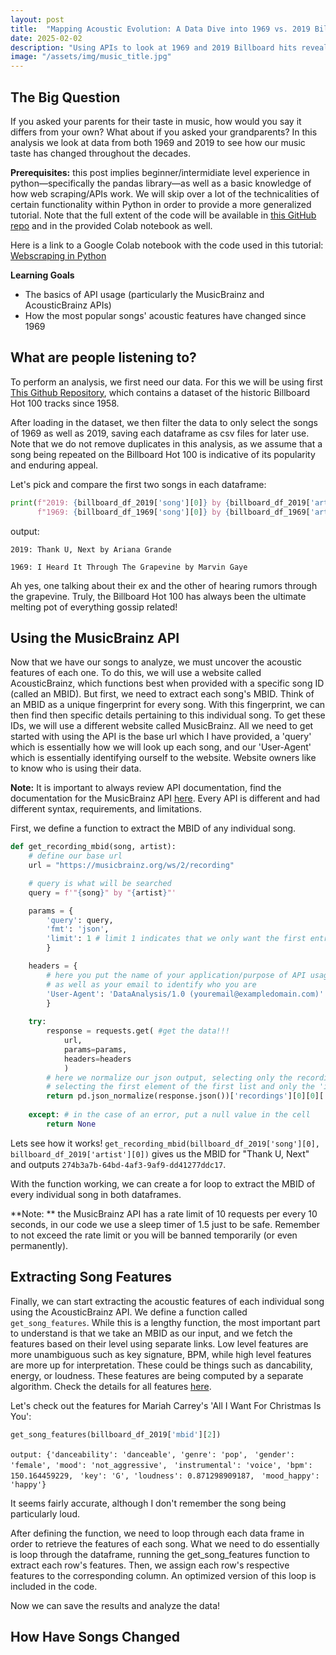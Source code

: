 ```yaml
---
layout: post
title:  "Mapping Acoustic Evolution: A Data Dive into 1969 vs. 2019 Billboard Hot 100 Hits"
date: 2025-02-02
description: "Using APIs to look at 1969 and 2019 Billboard hits reveals a stark acoustic evolution—from raw guitar solos to algorithm-friendly synth drops—in this data-driven analysis of these musical eras."
image: "/assets/img/music_title.jpg"
---
```


## The Big Question
If you asked your parents for their taste in music, how would you say it differs from your own? What about if you asked your grandparents? In this analysis we look at data from both 1969 and 2019 to see how our music taste has changed throughout the decades.

**Prerequisites:** this post implies beginner/intermidiate level experience in python—specifically the pandas library—as well as a basic knowledge of how web scraping/APIs work. We will skip over a lot of the technicalities of certain functionality within Python in order to provide a more generalized tutorial. Note that the full extent of the code will be available in <a href="$#%#$%#$%#$%$" target="_blank">this GitHub repo</a> and in the provided Colab notebook as well.

Here is a link to a Google Colab notebook with the code used in this tutorial: <a href="https://colab.research.google.com/drive/******************" target="_blank">Webscraping in Python</a>

**Learning Goals**

- The basics of API usage (particularly the MusicBrainz and AcousticBrainz APIs)
- How the most popular songs' acoustic features have changed since 1969

## What are people listening to?

To perform an analysis, we first need our data. For this we will be using first <a href="https://github.com/mhollingshead/billboard-hot-100/tree/main" target="_blank">This Github Repository</a>, which contains a dataset of the historic Billboard Hot 100 tracks since 1958. 

After loading in the dataset, we then filter the data to only select the songs of 1969 as well as 2019, saving each dataframe as csv files for later use. Note that we do not remove duplicates in this analysis, as we assume that a song being repeated on the Billboard Hot 100 is indicative of its popularity and enduring appeal.

Let's pick and compare the first two songs in each dataframe:

```python
print(f"2019: {billboard_df_2019['song'][0]} by {billboard_df_2019['artist'][0]}\n"
      f"1969: {billboard_df_1969['song'][0]} by {billboard_df_1969['artist'][0]}")
```

output: 

`2019: Thank U, Next by Ariana Grande`

`1969: I Heard It Through The Grapevine by Marvin Gaye`

Ah yes, one talking about their ex and the other of hearing rumors through the grapevine. Truly, the Billboard Hot 100 has always been the ultimate melting pot of everything gossip related!

## Using the MusicBrainz API

Now that we have our songs to analyze, we must uncover the acoustic features of each one. To do this, we will use a website called AcousticBrainz, which functions best when provided with a specific song ID (called an MBID). But first, we need to extract each song's MBID. Think of an MBID as a unique fingerprint for every song. With this fingerprint, we can then find then specific details pertaining to this individual song. To get these IDs, we will use a different website called MusicBrainz. All we need to get started with using the API is the base url which I have provided, a 'query' which is essentially how we will look up each song, and our 'User-Agent' which is essentially identifying ourself to the website. Website owners like to know who is using their data.

**Note:** It is important to always review API documentation, find the documentation for the MusicBrainz API <a href="https://musicbrainz.org/doc/Beginners_Guide" target="_blank">here</a>. Every API is different and had different syntax, requirements, and limitations.

First, we define a function to extract the MBID of any individual song.

```python
def get_recording_mbid(song, artist):
    # define our base url
    url = "https://musicbrainz.org/ws/2/recording"

    # query is what will be searched
    query = f'"{song}" by "{artist}"'

    params = {
        'query': query,
        'fmt': 'json',
        'limit': 1 # limit 1 indicates that we only want the first entry
        }

    headers = {
        # here you put the name of your application/purpose of API usage
        # as well as your email to identify who you are
        'User-Agent': 'DataAnalysis/1.0 (youremail@exampledomain.com)' 
        }
    
    try:
        response = requests.get( #get the data!!!
            url,
            params=params,
            headers=headers
            )
        # here we normalize our json output, selecting only the recording part of the multi-nested list, 
        # selecting the first element of the first list and only the 'id', this will give us the MBID
        return pd.json_normalize(response.json())['recordings'][0][0]['id']
    
    except: # in the case of an error, put a null value in the cell
        return None
```

Lets see how it works! `get_recording_mbid(billboard_df_2019['song'][0], billboard_df_2019['artist'][0])` gives us the MBID for "Thank U, Next" and outputs `274b3a7b-64bd-4af3-9af9-dd41277ddc17`.

With the function working, we can create a for loop to extract the MBID of every individual song in both dataframes.

**Note: ** the MusicBrainz API has a rate limit of 10 requests per every 10 seconds, in our code we use a sleep timer of 1.5 just to be safe. Remember to not exceed the rate limit or you will be banned temporarily (or even permanently).

## Extracting Song Features

Finally, we can start extracting the acoustic features of each individual song using the AcousticBrainz API. We define a function called `get_song_features`. While this is a lengthy function, the most important part to understand is that we take an MBID as our input, and we fetch the features based on their level using separate links. Low level features are more unambiguous such as key signature, BPM, while high level features are more up for interpretation. These could be things such as dancability, energy, or loudness. These features are being computed by a separate algorithm. Check the details for all features <a href="https://acousticbrainz.org/data" target="_blank">here</a>.

Let's check out the features for Mariah Carrey's 'All I Want For Christmas Is You':

```python
get_song_features(billboard_df_2019['mbid'][2])
```

`output: {'danceability': 'danceable', 'genre': 'pop', `
          `'gender': 'female', 'mood': 'not_aggressive', `
          `'instrumental': 'voice', 'bpm': 150.164459229, `
          `'key': 'G', 'loudness': 0.871298909187, `
          `'mood_happy': 'happy'}`

It seems fairly accurate, although I don't remember the song being particularly loud.

After defining the function, we need to loop through each data frame in order to retrieve the features of each song. What we need to do essentially is loop through the dataframe, running the get_song_features function to extract each row's features. Then, we assign each row's respective features to the corresponding column. An optimized version of this loop is included in the code.

Now we can save the results and analyze the data!

## How Have Songs Changed

